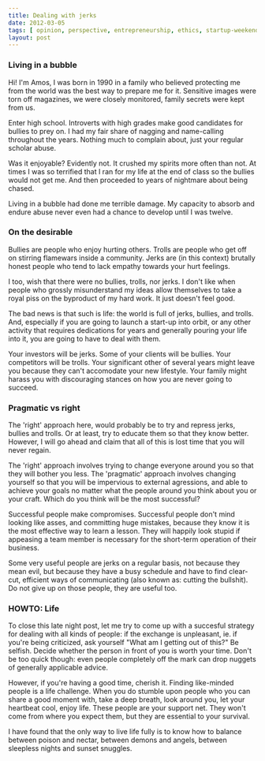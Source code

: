 ```yaml
---
title: Dealing with jerks
date: 2012-03-05
tags: [ opinion, perspective, entrepreneurship, ethics, startup-weekend ]
layout: post
---
```


### Living in a bubble

Hi! I'm Amos, I was born in 1990 in a family who believed protecting me from the world
was the best way to prepare me for it. Sensitive images were torn off magazines, we
were closely monitored, family secrets were kept from us.

Enter high school. Introverts with high grades make good candidates for bullies to prey on.
I had my fair share of nagging and name-calling throughout the years. Nothing much
to complain about, just your regular scholar abuse.

Was it enjoyable? Evidently not. It crushed my spirits more often than not. At times I
was so terrified that I ran for my life at the end of class so the bullies would not get me.
And then proceeded to years of nightmare about being chased.

Living in a bubble had done me terrible damage. My capacity to absorb and endure abuse
never even had a chance to develop until I was twelve.

### On the desirable

Bullies are people who enjoy hurting others. Trolls are people who get off on stirring
flamewars inside a community. Jerks are (in this context) brutally honest people who
tend to lack empathy towards your hurt feelings.

I too, wish that there were no bullies, trolls, nor jerks. I don't like when people who
grossly misunderstand my ideas allow themselves to take a royal piss on the byproduct of
my hard work. It just doesn't feel good.

The bad news is that such is life: the world is full of jerks, bullies, and trolls. And,
especially if you are going to launch a start-up into orbit, or any other activity that
requires dedications for years and generally pouring your life into it, you are going to
have to deal with them.

Your investors will be jerks. Some of your clients will be bullies. Your competitors
will be trolls. Your significant other of several years might leave you because they
can't accomodate your new lifestyle. Your family might harass you with discouraging stances
on how you are never going to succeed.

### Pragmatic vs right

The 'right' approach here, would probably be to try and repress jerks, bullies and trolls.
Or at least, try to educate them so that they know better. However, I will go ahead
and claim that all of this is lost time that you will never regain.

The 'right' approach involves trying to change everyone around you so that they will bother
you less. The 'pragmatic' approach involves changing yourself so that you will be impervious
to external agressions, and able to achieve your goals no matter what the people around
you think about you or your craft. Which do you think will be the most successful?

Successful people make compromises. Successful people don't mind looking like asses, and
committing huge mistakes, because they know it is the most effective way to learn a lesson.
They will happily look stupid if appeasing a team member is necessary for the short-term
operation of their business.

Some very useful people are jerks on a regular basis, not because they mean evil, but
because they have a busy schedule and have to find clear-cut, efficient ways of communicating
(also known as: cutting the bullshit). Do not give up on those people, they are useful too.

### HOWTO: Life

To close this late night post, let me try to come up with a succesful strategy for dealing
with all kinds of people: if the exchange is unpleasant, ie. if you're being criticized, ask
yourself "What am I getting out of this?" Be selfish. Decide whether the person in front of
you is worth your time. Don't be too quick though: even people completely off the mark can
drop nuggets of generally applicable advice.

However, if you're having a good time, cherish it. Finding like-minded people is a life
challenge. When you do stumble upon people who you can share a good moment with, take
a deep breath, look around you, let your heartbeat cool, enjoy life. These people are your
support net. They won't come from where you expect them, but they are essential to your
survival.

I have found that the only way to live life fully is to know how to balance between poison
and nectar, between demons and angels, between sleepless nights and sunset snuggles.
